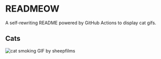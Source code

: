 # READMEOW

A self-rewriting README powered by GitHub Actions to display cat gifs.

## Cats

![cat smoking GIF by sheepfilms](https://media3.giphy.com/media/l0ExdMHUDKteztyfe/200.gif?cid=9acd02dad1vjhoxpzozreord5893i9eepcgj1qzg1xg0eo4s&ep=v1_gifs_search&rid=200.gif&ct=g)
